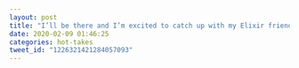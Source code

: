 ```yaml
---
layout: post
title: "I’ll be there and I’m excited to catch up with my Elixir friends!"
date: 2020-02-09 01:46:25
categories: hot-takes
tweet_id: "1226321421284057093"
---
```



<!-- Original tweet: https://twitter.com/i/status/1226321421284057093 -->